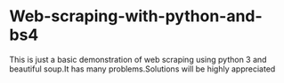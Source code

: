 # Web-scraping-with-python-and-bs4

This is just a basic demonstration of web scraping using python 3 and beautiful soup.It has many problems.Solutions will be highly appreciated
